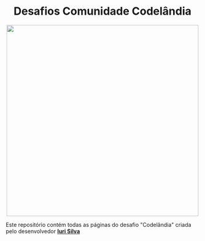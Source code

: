 <div align="center">
 <h1>Desafios Comunidade Codelândia</h1> 
</div>

<div align="center">
 <img src="https://github.com/gabrielalencs/Desafios-Codelandia/assets/127636935/3a3cefab-0f08-4a31-93db-6b05c7fc011a" width="500px">
</div>

<p>Este repositório contém todas as páginas do desafio "Codelândia" criada pelo desenvolvedor  <strong> <a href="https://github.com/iuricode">Iuri Silva</a> </strong> </p>


